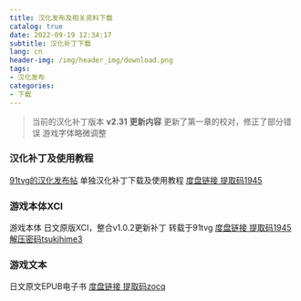 ```yaml
---
title: 汉化发布及相关资料下载
catalog: true
date: 2022-09-19 12:34:17
subtitle: 汉化补丁下载
lang: cn
header-img: /img/header_img/download.png
tags:
- 汉化发布
categories:
- 下载
---
```


>当前的汉化补丁版本
 **v2.31**
 **更新内容**
 更新了第一章的校对，修正了部分错误
 游戏字体略微调整

### 汉化补丁及使用教程

[91tvg的汉化发布帖](https://www.tekqart.com/thread-260813-1-1.html)
单独汉化补丁下载及使用教程
[度盘链接 提取码1945](https://pan.baidu.com/s/1iH-ndLLSPMZrTBVkDuKEtQ)

### 游戏本体XCI
游戏本体 日文原版XCI，整合v1.0.2更新补丁 转载于91tvg
[度盘链接 提取码1945 解压密码tsukihime3](https://pan.baidu.com/s/1UdVVQRpeaC5KaA9dAGVBPg?pwd=1945)

### 游戏文本
日文原文EPUB电子书
[度盘链接 提取码zocq](https://pan.baidu.com/s/1rzHcCNs-fP3FNRH3Ldv3mQ)

